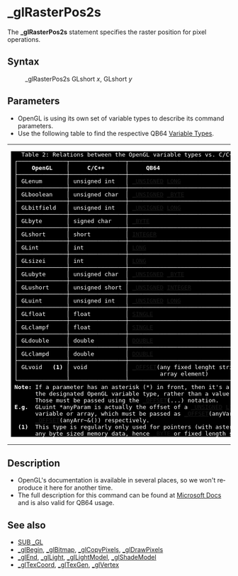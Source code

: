 <style>pre.codeide, pre.outputfixed, .outputcrt0 { background-color: #000 !important; color: #FFF !important; }</style><!DOCTYPE html>
<html class="client-nojs" dir="ltr" lang="en">
<head>
<title>_glRasterPos2s - QB64 Phoenix Edition Wiki</title>
</head>
<body class="mediawiki ltr sitedir-ltr mw-hide-empty-elt ns-0 ns-subject page-GlRasterPos2s rootpage-GlRasterPos2s skin-vector action-view skin-vector-legacy vector-feature-language-in-header-enabled vector-feature-language-in-main-page-header-disabled vector-feature-language-alert-in-sidebar-disabled vector-feature-sticky-header-disabled vector-feature-sticky-header-edit-disabled vector-feature-table-of-contents-disabled vector-feature-visual-enhancement-next-disabled">
<div class="mw-body" id="content" role="main">
<a id="top"></a>
<h1 class="firstHeading mw-first-heading" id="firstHeading">_glRasterPos2s</h1>
<div class="vector-body" id="bodyContent">
<div class="mw-body-content mw-content-ltr" dir="ltr" id="mw-content-text" lang="en"><div class="mw-parser-output"><p>The <b>_glRasterPos2s</b> statement specifies the raster position for pixel operations.
</p>
<h2><span class="mw-headline" id="Syntax">Syntax</span></h2>
<dl><dd><a class="mw-selflink selflink">_glRasterPos2s</a> GLshort <i>x</i>, GLshort <i>y</i></dd></dl>
<p>
</p>
<h2><span class="mw-headline" id="Parameters">Parameters</span></h2>
<ul><li>OpenGL is using its own set of variable types to describe its command parameters.</li>
<li>Use the following table to find the respective QB64 <a href="Variable_Types" title="Variable Types">Variable Types</a>.</li></ul>
<table cellpadding="5px" width="100%">
<tbody><tr>
<td><pre class="outputfixed">   Table 2: Relations between the OpenGL variable types vs. C/C++ and QB64.
 ┌──────────────┬────────────────┬──────────────────────────────────────────┐
 │    <b>OpenGL</b>    │     <b>C/C++</b>      │     <b>QB64</b>                                 │
 ├──────────────┼────────────────┼──────────────────────────────────────────┤
 │ GLenum       │ unsigned int   │ <a href="UNSIGNED" title="UNSIGNED">_UNSIGNED</a> <a href="LONG" title="LONG">LONG</a>                           │
 ├──────────────┼────────────────┼──────────────────────────────────────────┤
 │ GLboolean    │ unsigned char  │ <a href="UNSIGNED" title="UNSIGNED">_UNSIGNED</a> <a href="BYTE" title="BYTE">_BYTE</a>                          │
 ├──────────────┼────────────────┼──────────────────────────────────────────┤
 │ GLbitfield   │ unsigned int   │ <a href="UNSIGNED" title="UNSIGNED">_UNSIGNED</a> <a href="LONG" title="LONG">LONG</a>                           │
 ├──────────────┼────────────────┼──────────────────────────────────────────┤
 │ GLbyte       │ signed char    │ <a href="BYTE" title="BYTE">_BYTE</a>                                    │
 ├──────────────┼────────────────┼──────────────────────────────────────────┤
 │ GLshort      │ short          │ <a href="INTEGER" title="INTEGER">INTEGER</a>                                  │
 ├──────────────┼────────────────┼──────────────────────────────────────────┤
 │ GLint        │ int            │ <a href="LONG" title="LONG">LONG</a>                                     │
 ├──────────────┼────────────────┼──────────────────────────────────────────┤
 │ GLsizei      │ int            │ <a href="LONG" title="LONG">LONG</a>                                     │
 ├──────────────┼────────────────┼──────────────────────────────────────────┤
 │ GLubyte      │ unsigned char  │ <a href="UNSIGNED" title="UNSIGNED">_UNSIGNED</a> <a href="BYTE" title="BYTE">_BYTE</a>                          │
 ├──────────────┼────────────────┼──────────────────────────────────────────┤
 │ GLushort     │ unsigned short │ <a href="UNSIGNED" title="UNSIGNED">_UNSIGNED</a> <a href="INTEGER" title="INTEGER">INTEGER</a>                        │
 ├──────────────┼────────────────┼──────────────────────────────────────────┤
 │ GLuint       │ unsigned int   │ <a href="UNSIGNED" title="UNSIGNED">_UNSIGNED</a> <a href="LONG" title="LONG">LONG</a>                           │
 ├──────────────┼────────────────┼──────────────────────────────────────────┤
 │ GLfloat      │ float          │ <a href="SINGLE" title="SINGLE">SINGLE</a>                                   │
 ├──────────────┼────────────────┼──────────────────────────────────────────┤
 │ GLclampf     │ float          │ <a href="SINGLE" title="SINGLE">SINGLE</a>                                   │
 ├──────────────┼────────────────┼──────────────────────────────────────────┤
 │ GLdouble     │ double         │ <a href="DOUBLE" title="DOUBLE">DOUBLE</a>                                   │
 ├──────────────┼────────────────┼──────────────────────────────────────────┤
 │ GLclampd     │ double         │ <a href="DOUBLE" title="DOUBLE">DOUBLE</a>                                   │
 ├──────────────┼────────────────┼──────────────────────────────────────────┤
 │ GLvoid   <b>(1)</b> │ void           │ <a href="OFFSET" title="OFFSET">_OFFSET</a>(any fixed lenght string or <a href="BYTE" title="BYTE">_BYTE</a> │
 │              │                │         array element)                   │
 └──────────────┴────────────────┴──────────────────────────────────────────┘
 <b>Note:</b> If a parameter has an asterisk (*) in front, then it's a pointer to
       the designated OpenGL variable type, rather than a value of that type.
       Those must be passed using the <a href="OFFSET" title="OFFSET">_OFFSET</a>(...) notation.
 <b>E.g.</b>  GLuint *anyParam is actually the offset of a <a href="UNSIGNED" title="UNSIGNED">_UNSIGNED</a> <a href="LONG" title="LONG">LONG</a> (~&amp;)
       variable or array, which must be passed as <a href="OFFSET" title="OFFSET">_OFFSET</a>(anyVar~&amp;) or
       <a href="OFFSET" title="OFFSET">_OFFSET</a>(anyArr~&amp;()) respectively.
  <b>(1)</b>  This type is regularly only used for pointers (with asterisk (*)) to
       any byte sized memory data, hence <a href="BYTE" title="BYTE">_BYTE</a> or fixed length strings.
</pre>
</td></tr></tbody></table>
<p>
</p>
<h2><span class="mw-headline" id="Description">Description</span></h2>
<ul><li>OpenGL's documentation is available in several places, so we won't reproduce it here for another time.</li>
<li>The full description for this command can be found at <a class="external text" href="https://learn.microsoft.com/en-us/windows/win32/opengl/glrasterpos2s" rel="nofollow">Microsoft Docs</a> and is also valid for QB64 usage.</li></ul>
<p>
</p>
<h2><span class="mw-headline" id="See_also">See also</span></h2>
<ul><li><a href="GL" title="GL">SUB _GL</a></li>
<li><a href="GlBegin" title="GlBegin">_glBegin</a>, <a href="GlBitmap" title="GlBitmap">_glBitmap</a>, <a href="GlCopyPixels" title="GlCopyPixels">_glCopyPixels</a>, <a href="GlDrawPixels" title="GlDrawPixels">_glDrawPixels</a></li>
<li><a href="GlEnd" title="GlEnd">_glEnd</a>, <a class="external text" href="https://learn.microsoft.com/en-us/windows/win32/opengl/gllight-functions" rel="nofollow">_glLight</a>, <a class="external text" href="https://learn.microsoft.com/en-us/windows/win32/opengl/gllightmodel-functions" rel="nofollow">_glLightModel</a>, <a href="GlShadeModel" title="GlShadeModel">_glShadeModel</a></li>
<li><a class="external text" href="https://learn.microsoft.com/en-us/windows/win32/opengl/gltexcoord-functions" rel="nofollow">_glTexCoord</a>, <a class="external text" href="https://learn.microsoft.com/en-us/windows/win32/opengl/gltexgen-functions" rel="nofollow">_glTexGen</a>, <a class="external text" href="https://learn.microsoft.com/en-us/windows/win32/opengl/glvertex-functions" rel="nofollow">_glVertex</a></li></ul>
<p>
</p>
<!-- 
NewPP limit report
Cached time: 20240714212346
Cache expiry: 86400
Reduced expiry: false
Complications: [show‐toc]
CPU time usage: 0.024 seconds
Real time usage: 0.033 seconds
Preprocessor visited node count: 31/1000000
Post‐expand include size: 6889/2097152 bytes
Template argument size: 2/2097152 bytes
Highest expansion depth: 3/100
Expensive parser function count: 0/100
Unstrip recursion depth: 0/20
Unstrip post‐expand size: 0/5000000 bytes
-->
<!--
Transclusion expansion time report (%,ms,calls,template)
100.00%   21.059      1 -total
 33.39%    7.031      1 Template:OpenGLTypesPlugin
 11.18%    2.354      2 Template:Parameter
 11.16%    2.350      1 Template:PageSyntax
 10.47%    2.205      1 Template:FixedStart
 10.26%    2.160      1 Template:PageSeeAlso
 10.21%    2.151      1 Template:PageDescription
 10.10%    2.126      1 Template:PageNavigation
  9.74%    2.051      1 Template:PageParameters
  9.67%    2.037      1 Template:FixedEnd
-->
<!-- Saved in parser cache with key qb64pnix_mw19894-mwmb_:pcache:idhash:1037-0!canonical and timestamp 20240714212346 and revision id 6995.
 -->
</div>
</div>
</div>
</div>
</body>
</html>